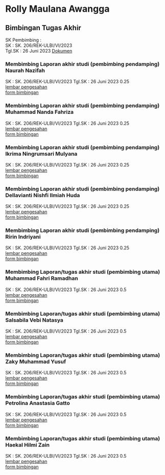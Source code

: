 # Rolly Maulana Awangga

## Bimbingan Tugas Akhir

SK Pembimbing :  
SK : SK. 206/REK-ULBI/VI/2023  
Tgl.SK : 26 Juni 2023
[Dokumen](./SK%20206_Pembimbing%20TA%20D4%20TI%20Vokasi%20-%20ULBI%20Genap%202022-2023.pdf)

### Membimbing Laporan akhir studi (pembimbing pendamping) Naurah Nazifah

SK : SK. 206/REK-ULBI/VI/2023
Tgl.SK : 26 Juni 2023
0.25  
[lembar pengesahan](./pengesahan-sidang-20222-Naurah-ta.pdf)  
[form bimbingan](./1194028-NN257L-nnaurah998@gmail.com-TUGAS%20AKHIR.pdf)

### Membimbing Laporan akhir studi (pembimbing pendamping) Muhammad Nanda Fahriza

SK : SK. 206/REK-ULBI/VI/2023
Tgl.SK : 26 Juni 2023
0.25  
[lembar pengesahan](./pengesahan-sidang-20222-MuhammadNandaFahriza-ta.pdf)  
[form bimbingan]()

### Membimbing Laporan akhir studi (pembimbing pendamping) Ikrima Ningrumsari Mulyana

SK : SK. 206/REK-ULBI/VI/2023
Tgl.SK : 26 Juni 2023
0.25  
[lembar pengesahan]()  
[form bimbingan]()

### Membimbing Laporan akhir studi (pembimbing pendamping) Dellavianti Nishfi Ilmiah Huda

SK : SK. 206/REK-ULBI/VI/2023
Tgl.SK : 26 Juni 2023
0.25  
[lembar pengesahan](./pengesahan-sidang-20222-Dellavianti-ta.pdf)  
[form bimbingan](./1194070-NN056L-dellaviant456@gmail.com-TUGAS%20AKHIR.pdf)

### Membimbing Laporan akhir studi (pembimbing pendamping) Ririn Indriyani

SK : SK. 206/REK-ULBI/VI/2023
Tgl.SK : 26 Juni 2023
0.25  
[lembar pengesahan](./pengesahan-sidang-20222-Ririn-ta.pdf)  
[form bimbingan]()

### Membimbing Laporan/tugas akhir studi (pembimbing utama) Muhammad Fahri Ramadhan

SK : SK. 206/REK-ULBI/VI/2023
Tgl.SK : 26 Juni 2023
0.5  
[lembar pengesahan](./pengesahan-sidang-20222-Fahri-ta.pdf)  
[form bimbingan](./1194055-NN257L-fahrim42@gmail.com-TUGAS%20AKHIR.pdf)

### Membimbing Laporan/tugas akhir studi (pembimbing utama) Salsabila Vebi Natasya

SK : SK. 206/REK-ULBI/VI/2023
Tgl.SK : 26 Juni 2023
0.5  
[lembar pengesahan](./pengesahan-sidang-20222-Salsabila-ta.pdf)  
[form bimbingan](./1194066-NN257L-salsabilavebinatasya19@gmail.com-TUGAS%20AKHIR.pdf)

### Membimbing Laporan/tugas akhir studi (pembimbing utama) Zaky Muhammad Yusuf

SK : SK. 206/REK-ULBI/VI/2023
Tgl.SK : 26 Juni 2023
0.5  
[lembar pengesahan](./pengesahan-sidang-20222-Zaky-ta.pdf)  
[form bimbingan]()

### Membimbing Laporan/tugas akhir studi (pembimbing utama) Petrolina Anastasia Gatto

SK : SK. 206/REK-ULBI/VI/2023
Tgl.SK : 26 Juni 2023
0.5  
[lembar pengesahan](./pengesahan-sidang-20222-Petrolina-ta.pdf)  
[form bimbingan](./1194030-NN258L-linapark1300@gmail.com-TUGAS%20AKHIR.pdf)

### Membimbing Laporan/tugas akhir studi (pembimbing utama) Haekal Hilmi Zain

SK : SK. 206/REK-ULBI/VI/2023
Tgl.SK : 26 Juni 2023
0.5  
[lembar pengesahan](./pengesahan-sidang-20222-Haekal-ta.pdf)  
[form bimbingan]()
